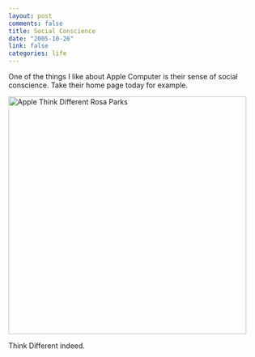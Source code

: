 ```yaml
--- 
layout: post
comments: false
title: Social Conscience
date: "2005-10-26"
link: false
categories: life
---
```

One of the things I like about Apple Computer is their sense of social conscience. Take their home page today for example.

<img src="http://zanshin.net/images/rosaparks.jpg" alt="Apple Think Different Rosa Parks" width="470" />

Think Different indeed.
